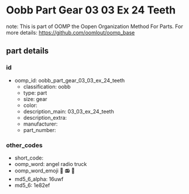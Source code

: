 # Oobb Part Gear 03 03 Ex 24 Teeth  

note: This is part of OOMP the Oopen Organization Method For Parts. For more details: https://github.com/oomlout/oomp_base

##  part details





### id
* oomp_id: oobb_part_gear_03_03_ex_24_teeth
  * classification: oobb
  * type: part
  * size: gear
  * color: 
  * description_main: 03_03_ex_24_teeth
  * description_extra: 
  * manufacturer: 
  * part_number: 

### other_codes
* short_code: 
* oomp_word: angel radio truck
* oomp_word_emoji :angel: :radio: :truck:
* md5_6_alpha: 16uwf
* md5_6: 1e82ef